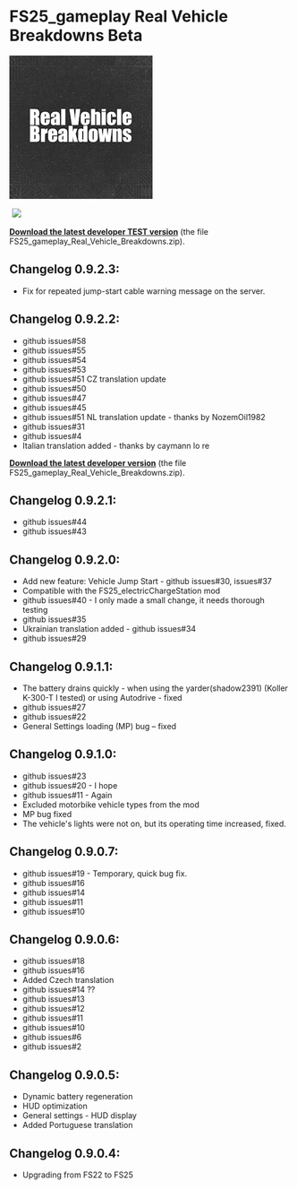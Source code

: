 # FS25_gameplay Real Vehicle Breakdowns Beta

![image](https://github.com/MathiasHun/FS25_Real_Vehicle_Breakdowns_Beta/blob/main/icon_vehicleBreakdown256.png)

<div style="display: inline-flex; align-items: center;">
  <a href="https://www.youtube.com/watch?v=nu9aUVNbP1o" target="_blank" style="display: inline-block;">
    <img src="https://upload.wikimedia.org/wikipedia/commons/b/b8/YouTube_play_button_icon_%282013%E2%80%932017%29.svg" 
         style="width: 100px; height: auto; margin-left: 5px;">
  </a>
</div>
</br>

<p dir="auto"><strong><a href="https://farmsim.bltfm.hu/infusions/bltfmhu_downloads_center/downloads.php?cat_id=4&dlc_id=7">Download the latest developer TEST version</a></strong> (the file FS25_gameplay_Real_Vehicle_Breakdowns.zip).</p>

## Changelog 0.9.2.3:
- Fix for repeated jump-start cable warning message on the server.

## Changelog 0.9.2.2:
- github issues#58
- github issues#55
- github issues#54
- github issues#53
- github issues#51 CZ translation update
- github issues#50
- github issues#47
- github issues#45
- github issues#51 NL translation update - thanks by NozemOil1982
- github issues#31
- github issues#4
- Italian translation added - thanks by caymann lo re

<p dir="auto"><strong><a href="https://farmsim.bltfm.hu/infusions/bltfmhu_downloads_center/downloads.php?cat_id=4&dlc_id=5">Download the latest developer version</a></strong> (the file FS25_gameplay_Real_Vehicle_Breakdowns.zip).</p>

## Changelog 0.9.2.1:
- github issues#44
- github issues#43

## Changelog 0.9.2.0:
- Add new feature: Vehicle Jump Start - github issues#30, issues#37
- Compatible with the FS25_electricChargeStation mod
- github issues#40 - I only made a small change, it needs thorough testing
- github issues#35
- Ukrainian translation added - github issues#34
- github issues#29

## Changelog 0.9.1.1:
- The battery drains quickly - when using the yarder(shadow2391) (Koller K-300-T I tested) or using  Autodrive - fixed
- github issues#27
- github issues#22
- General Settings loading (MP) bug – fixed
 
## Changelog 0.9.1.0:
- github issues#23
- github issues#20 - I hope
- github issues#11 - Again
- Excluded motorbike vehicle types from the mod
- MP bug fixed
- The vehicle's lights were not on, but its operating time increased, fixed.
 
## Changelog 0.9.0.7:
- github issues#19 - Temporary, quick bug fix.
- github issues#16
- github issues#14
- github issues#11
- github issues#10
  
## Changelog 0.9.0.6:
- github issues#18
- github issues#16
- Added Czech translation
- github issues#14 ??
- github issues#13
- github issues#12
- github issues#11
- github issues#10
- github issues#6
- github issues#2
  
## Changelog 0.9.0.5:
- Dynamic battery regeneration
- HUD optimization
- General settings - HUD display
- Added Portuguese translation

## Changelog 0.9.0.4:
- Upgrading from FS22 to FS25
